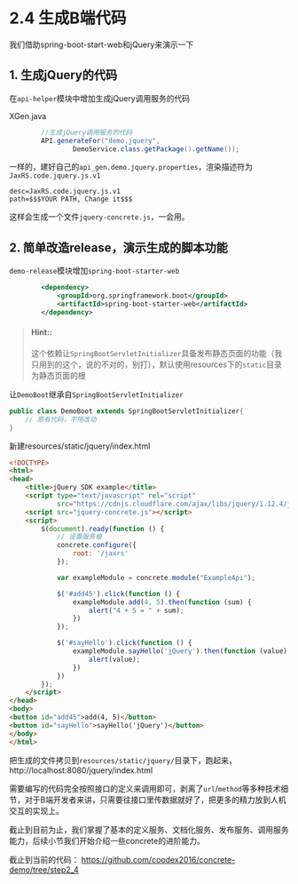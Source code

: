 # 2.4 生成B端代码

我们借助spring-boot-start-web和jQuery来演示一下

## 1. 生成jQuery的代码

在`api-helper`模块中增加生成jQuery调用服务的代码

XGen.java
```java
        //生成jQuery调用服务的代码
        API.generateFor("demo.jquery",
                DemoService.class.getPackage().getName());
```

一样的，建好自己的`api_gen.demo.jquery.properties`，渲染描述符为`JaxRS.code.jquery.js.v1`

```properties
desc=JaxRS.code.jquery.js.v1
path=$$$YOUR PATH, Change it$$$
```

这样会生成一个文件`jquery-concrete.js`，一会用。

## 2. 简单改造release，演示生成的脚本功能

`demo-release`模块增加`spring-boot-starter-web`

```xml
        <dependency>
            <groupId>org.springframework.boot</groupId>
            <artifactId>spring-boot-starter-web</artifactId>
        </dependency>
```

> #### Hint::
>
> 这个依赖让`SpringBootServletInitializer`具备发布静态页面的功能（我只用到的这个，说的不对的，别打），默认使用resources下的`static`目录为静态页面的根

让`DemoBoot`继承自`SpringBootServletInitializer`
```java
public class DemoBoot extends SpringBootServletInitializer{
    // 原有代码，不用改动
}
```

新建resources/static/jquery/index.html
```html
<!DOCTYPE>
<html>
<head>
    <title>jQuery SDK example</title>
    <script type="text/javascript" rel="script"
            src="https://cdnjs.cloudflare.com/ajax/libs/jquery/1.12.4/jquery.min.js"></script>
    <script src="jquery-concrete.js"></script>
    <script>
        $(document).ready(function () {
            // 设置服务根
            concrete.configure({
                root: '/jaxrs'
            });

            var exampleModule = concrete.module("ExampleApi");

            $('#add45').click(function () {
                exampleModule.add(4, 5).then(function (sum) {
                    alert("4 + 5 = " + sum);
                })
            });

            $('#sayHello').click(function () {
                exampleModule.sayHello('jQuery').then(function (value) {
                    alert(value);
                })
            })
        });
    </script>
</head>
<body>
<button id="add45">add(4, 5)</button>
<button id="sayHello">sayHello('jQuery')</button>
</body>
</html>
```

把生成的文件拷贝到`resources/static/jquery/`目录下，跑起来，http://localhost:8080/jquery/index.html

需要编写的代码完全按照接口的定义来调用即可，剥离了`url`/`method`等多种技术细节，对于B端开发者来讲，只需要往接口里传数据就好了，把更多的精力放到人机交互的实现上。

截止到目前为止，我们掌握了基本的定义服务、文档化服务、发布服务、调用服务能力，后续小节我们开始介绍一些concrete的进阶能力。

截止到当前的代码： https://github.com/coodex2016/concrete-demo/tree/step2_4